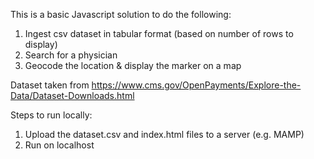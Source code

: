 This is a basic Javascript solution to do the following:

1. Ingest csv dataset in tabular format (based on number of rows to display)
2. Search for a physician
3. Geocode the location & display the marker on a map

Dataset taken from https://www.cms.gov/OpenPayments/Explore-the-Data/Dataset-Downloads.html

Steps to run locally:
1. Upload the dataset.csv and index.html files to a server (e.g. MAMP)
2. Run on localhost
